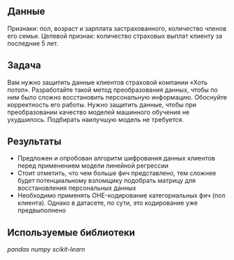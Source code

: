 ## Данные

Признаки: пол, возраст и зарплата застрахованного, количество членов его семьи.
Целевой признак: количество страховых выплат клиенту за последние 5 лет.

## Задача

Вам нужно защитить данные клиентов страховой компании «Хоть потоп». Разработайте такой метод преобразования данных, чтобы по ним было сложно восстановить персональную информацию. Обоснуйте корректность его работы.
Нужно защитить данные, чтобы при преобразовании качество моделей машинного обучения не ухудшилось. Подбирать наилучшую модель не требуется.

## Результаты

- Предложен и опробован алгоритм шифрования данных клиентов перед применением модели линейной регрессии
- Стоит отметить, что чем больше фич представлено, тем сложнее будет потенциальному взломщику подобрать матрицу для восстановления персональных данных
- Необходимо применять OHE-кодирование категориальных фич (пол клиента). Однако в датасете, по сути, это кодирование уже предвыполнено

## Используемые библиотеки
*pandas*
*numpy*
*scikit-learn*
